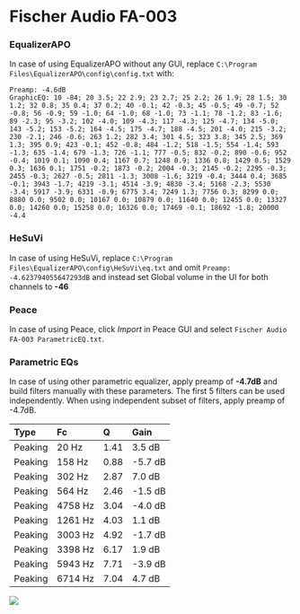 # Fischer Audio FA-003

### EqualizerAPO
In case of using EqualizerAPO without any GUI, replace `C:\Program Files\EqualizerAPO\config\config.txt`
with:
```
Preamp: -4.6dB
GraphicEQ: 10 -84; 20 3.5; 22 2.9; 23 2.7; 25 2.2; 26 1.9; 28 1.5; 30 1.2; 32 0.8; 35 0.4; 37 0.2; 40 -0.1; 42 -0.3; 45 -0.5; 49 -0.7; 52 -0.8; 56 -0.9; 59 -1.0; 64 -1.0; 68 -1.0; 73 -1.1; 78 -1.2; 83 -1.6; 89 -2.3; 95 -3.2; 102 -4.0; 109 -4.3; 117 -4.3; 125 -4.7; 134 -5.0; 143 -5.2; 153 -5.2; 164 -4.5; 175 -4.7; 188 -4.5; 201 -4.0; 215 -3.2; 230 -2.1; 246 -0.6; 263 1.2; 282 3.4; 301 4.5; 323 3.8; 345 2.5; 369 1.3; 395 0.9; 423 -0.1; 452 -0.8; 484 -1.2; 518 -1.5; 554 -1.4; 593 -1.3; 635 -1.4; 679 -1.3; 726 -1.1; 777 -0.5; 832 -0.2; 890 -0.6; 952 -0.4; 1019 0.1; 1090 0.4; 1167 0.7; 1248 0.9; 1336 0.8; 1429 0.5; 1529 0.3; 1636 0.1; 1751 -0.2; 1873 -0.2; 2004 -0.3; 2145 -0.2; 2295 -0.3; 2455 -0.3; 2627 -0.5; 2811 -1.3; 3008 -1.6; 3219 -0.4; 3444 0.4; 3685 -0.1; 3943 -1.7; 4219 -3.1; 4514 -3.9; 4830 -3.4; 5168 -2.3; 5530 -3.4; 5917 -3.9; 6331 -0.9; 6775 3.4; 7249 1.3; 7756 0.3; 8299 0.0; 8880 0.0; 9502 0.0; 10167 0.0; 10879 0.0; 11640 0.0; 12455 0.0; 13327 0.0; 14260 0.0; 15258 0.0; 16326 0.0; 17469 -0.1; 18692 -1.8; 20000 -4.4
```

### HeSuVi
In case of using HeSuVi, replace `C:\Program Files\EqualizerAPO\config\HeSuVi\eq.txt` and omit `Preamp:
-4.623794055647293dB` and instead set Global volume in the UI for both channels to **-46**

### Peace
In case of using Peace, click *Import* in Peace GUI and select `Fischer Audio FA-003 ParametricEQ.txt`.

### Parametric EQs
In case of using other parametric equalizer, apply preamp of **-4.7dB** and build filters manually
with these parameters. The first 5 filters can be used independently.
When using independent subset of filters, apply preamp of -4.7dB.

| Type    | Fc      |    Q | Gain    |
|:--------|:--------|:-----|:--------|
| Peaking | 20 Hz   | 1.41 | 3.5 dB  |
| Peaking | 158 Hz  | 0.88 | -5.7 dB |
| Peaking | 302 Hz  | 2.87 | 7.0 dB  |
| Peaking | 564 Hz  | 2.46 | -1.5 dB |
| Peaking | 4758 Hz | 3.04 | -4.0 dB |
| Peaking | 1261 Hz | 4.03 | 1.1 dB  |
| Peaking | 3003 Hz | 4.92 | -1.7 dB |
| Peaking | 3398 Hz | 6.17 | 1.9 dB  |
| Peaking | 5943 Hz | 7.71 | -3.9 dB |
| Peaking | 6714 Hz | 7.04 | 4.7 dB  |

![](https://raw.githubusercontent.com/jaakkopasanen/AutoEq/master/results/innerfidelity/sbaf-serious/Fischer%20Audio%20FA-003/Fischer%20Audio%20FA-003.png)